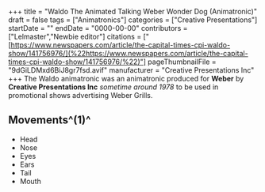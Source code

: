 +++
title = "Waldo The Animated Talking Weber Wonder Dog (Animatronic)"
draft = false
tags = ["Animatronics"]
categories = ["Creative Presentations"]
startDate = ""
endDate = "0000-00-00"
contributors = ["Lelmaster","Newbie editor"]
citations = ["[https://www.newspapers.com/article/the-capital-times-cpi-waldo-show/141756976/](%22https://www.newspapers.com/article/the-capital-times-cpi-waldo-show/141756976/%22)"]
pageThumbnailFile = "9dGiLDMxd6BiJ8gr7fsd.avif"
manufacturer = "Creative Presentations Inc"
+++
The Waldo animatronic was an animatronic produced for **Weber** by **Creative Presentations Inc** *sometime* *around 1978* to be used in promotional shows advertising Weber Grills.

## Movements^(1)^

- Head
- Nose
- Eyes
- Ears
- Tail
- Mouth
